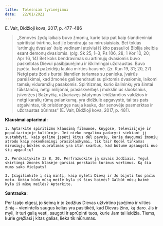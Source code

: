 ```yaml
---
title:  Tolesniam tyrinėjimui
date:   22/01/2021
---
```


E. Vait, Didžioji kova, 2017, p. 477–486 

> <p></p>
> „Senovės žydų laikais buvo žmonių, kurie taip pat kaip šiandieniniai spiritistai tvirtino, kad jie bendrauja su mirusiaisiais. Bet tokias ‘artimųjų dvasias’ (taip vadinami ateiviai iš kito pasaulio) Biblija skelbia esant demonų dvasiomis. (plg. Sk 25, 1–3; Ps 106, 28; 1 Kor 10, 20; Apr 16, 14) Bet koks bendravimas su artimųjų dvasiomis buvo paskelbtas Dievui pasibjaurėjimu ir iškilmingai uždraustas. Buvo įspėta, kad pažeidėjų laukia mirties bausmė. (žr. Kun 19, 31; 20, 27) Netgi pats žodis burtai šiandien tariamas su panieka. Įvairūs pareiškimai, kad žmonės gali bendrauti su piktomis dvasiomis, laikomi tamsių viduramžių pasakomis. Spiritizmas, kurio šalininkų yra šimtai tūkstančių, netgi milijonai, prasiskverbęs į mokslinius sluoksnius, įsiveržęs į Bažnyčią, užkariavęs įstatymus leidžiančios valdžios ir netgi karalių rūmų palankumą, yra didžiulė apgavystė, tai tas pats atgaivintas, tik prisidengęs nauja kauke, dar senovėje pasmerktas ir uždraustas būrimas“ (E. Vait, Didžioji kova, 2017, p. 481).

**Klausimai aptarimui:** 

`1. Aptarkite spiritizmo klausimą filmuose, knygose, televizijoje ir populiariojoje kultūroje. Jei nieko negalima padaryti siekiant jį sustabdyti, kaip galime įspėti kitus dėl pavojų, kurie daugumai žmonių atrodo kaip nekenksmingi prasiblaškymai, tik tai? Kodėl tinkamas mirusiųjų būklės supratimas yra itin svarbus, kad būtume apsaugoti nuo šių apgaulių?`

`2. Perskaitykite Iz 8, 20. Perfrazuokite ją savais žodžiais. Tegul skirtingi žmonės klasėje garsiai perskaito turimus vertimus. Ką čia mums sako Viešpats?`

`3. Įsigilinkite į šią mintį, kaip mylėti Dievą ir Jo bijoti tuo pačiu metu. Kokiu būdu mūsų meilė kyla iš šios baimės? Galbūt mūsų baimė kyla iš mūsų meilės? Aptarkite.`

**Santrauka:**

Per Izaijo elgesį, jo šeimą ir jo žodžius Dievas užtvirtino įspėjimo ir vilties žinią – vienintelis saugus kelias yra pasitikėti, kad Dievas žino, ką daro. Jis ir myli, ir turi galią vesti, saugoti ir aprūpinti tuos, kurie Jam tai leidžia. Tiems, kurie gręžiasi į kitas galias, lieka tik niūrumas.